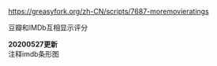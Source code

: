 https://greasyfork.org/zh-CN/scripts/7687-moremovieratings

豆瓣和IMDb互相显示评分

**20200527更新**<br>
注释imdb条形图
